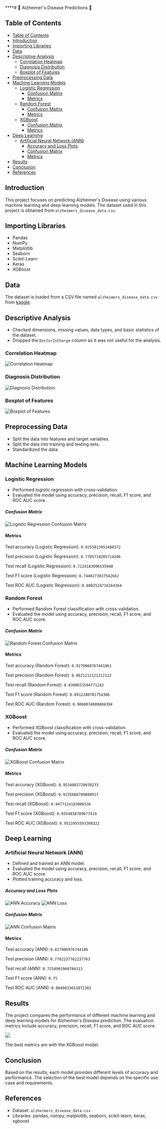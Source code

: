 ****# 🤯 Alzheimer's Disease Predictions 🧠

## Table of Contents
- [Table of Contents](#table-of-contents)
- [Introduction](#introduction)
- [Importing Libraries](#importing-libraries)
- [Data](#data)
- [Descriptive Analysis](#descriptive-analysis)
  - [Correlation Heatmap](#correlation-heatmap)
  - [Diagnosis Distribution](#diagnosis-distribution)
  - [Boxplot of Features](#boxplot-of-features)
- [Preprocessing Data](#preprocessing-data)
- [Machine Learning Models](#machine-learning-models)
  - [Logistic Regression](#logistic-regression)
      - [Confusion Matrix](#confusion-matrix)
    - [Metrics](#metrics)
  - [Random Forest](#random-forest)
      - [Confusion Matrix](#confusion-matrix-1)
    - [Metrics](#metrics-1)
  - [XGBoost](#xgboost)
      - [Confusion Matrix](#confusion-matrix-2)
    - [Metrics](#metrics-2)
- [Deep Learning](#deep-learning)
  - [Artificial Neural Network (ANN)](#artificial-neural-network-ann)
      - [Accuracy and Loss Plots](#accuracy-and-loss-plots)
      - [Confusion Matrix](#confusion-matrix-3)
    - [Metrics](#metrics-3)
- [Results](#results)
- [Conclusion](#conclusion)
- [References](#references)

## Introduction
This project focuses on predicting Alzheimer's Disease using various machine learning and deep learning models. The dataset used in this project is obtained from `alzheimers_disease_data.csv`.

## Importing Libraries
- Pandas
- NumPy
- Matplotlib
- Seaborn
- Scikit-Learn
- Keras
- XGBoost

## Data
The dataset is loaded from a CSV file named `alzheimers_disease_data.csv` from [kaggle](https://www.kaggle.com/datasets/rabieelkharoua/alzheimers-disease-dataset/data).

## Descriptive Analysis
- Checked dimensions, missing values, data types, and basic statistics of the dataset.
- Dropped the `DoctorInCharge` column as it was not useful for the analysis.

### Correlation Heatmap
![Correlation Heatmap](/correlation.png)

### Diagnosis Distribution
![Diagnosis Distribution](/countplot.png)

### Boxplot of Features
![Boxplot of Features](/boxplot.png)

## Preprocessing Data
- Split the data into features and target variables.
- Split the data into training and testing sets.
- Standardized the data.

## Machine Learning Models

### Logistic Regression
- Performed logistic regression with cross-validation.
- Evaluated the model using accuracy, precision, recall, F1 score, and ROC AUC score.

##### Confusion Matrix
![Logistic Regression Confusion Matrix](/Reg%20Log/confusion_matrix.png)

#### Metrics

Test accuracy (Logistic Regression): `0.8255813953488372`

Test precision (Logistic Regression): `0.7785714285714286`

Test recall (Logistic Regression): `0.7124183006535948`

Test F1 score (Logistic Regression): `0.7440273037542662`

Test ROC AUC (Logistic Regression): `0.8002524716264364`

### Random Forest
- Performed Random Forest classification with cross-validation.
- Evaluated the model using accuracy, precision, recall, F1 score, and ROC AUC score.

##### Confusion Matrix
![Random Forest Confusion Matrix](/Random%20Forest/confusion_matrix.png)

#### Metrics

Test accuracy (Random Forest): `0.9279069767441861`

Test precision (Random Forest): `0.9621212121212122`

Test recall (Random Forest): `0.8300653594771242`

Test F1 score (Random Forest): `0.8912280701754386`

Test ROC AUC (Random Forest): `0.9060074089804394`

### XGBoost
- Performed XGBoost classification with cross-validation.
- Evaluated the model using accuracy, precision, recall, F1 score, and ROC AUC score.

##### Confusion Matrix
![XGBoost Confusion Matrix](XGBoost/confusion_matrix.png)

#### Metrics
Test accuracy (XGBoost): `0.9534883720930233`

Test precision (XGBoost): `0.9235668789808917`

Test recall (XGBoost): `0.9477124183006536`

Test F1 score (XGBoost): `0.9354838709677419`

Test ROC AUC (XGBoost): `0.9521955593308322`

## Deep Learning

### Artificial Neural Network (ANN)
- Defined and trained an ANN model.
- Evaluated the model using accuracy, precision, recall, F1 score, and ROC AUC score.
- Plotted training accuracy and loss.

##### Accuracy and Loss Plots
![ANN Accuracy](ANN/accuracy.png)
![ANN Loss](ANN/loss.png)

##### Confusion Matrix
![ANN Confusion Matrix](ANN/confusion_matrix.png)

#### Metrics

Test accuracy (ANN): `0.827906976744186`

Test precision (ANN): `0.7762237762237763`

Test recall (ANN): `0.7254901960784313`

Test F1 score (ANN): `0.75`

Test ROC AUC (ANN): `0.8049833651872301`

## Results
The project compares the performance of different machine learning and deep learning models for Alzheimer's Disease prediction. The evaluation metrics include accuracy, precision, recall, F1 score, and ROC AUC score.

![](/model_metrics.png)

The best metrics are with the XGBoost model.

## Conclusion
Based on the results, each model provides different levels of accuracy and performance. The selection of the best model depends on the specific use case and requirements.

## References
- Dataset: `alzheimers_disease_data.csv`
- Libraries: pandas, numpy, matplotlib, seaborn, scikit-learn, keras, xgboost
